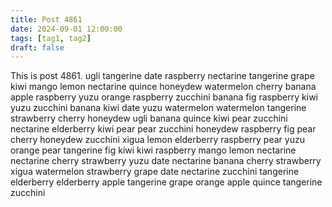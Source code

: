 ```yaml
---
title: Post 4861
date: 2024-09-01 12:00:00
tags: [tag1, tag2]
draft: false
---
```

This is post 4861.
ugli
tangerine
date
raspberry
nectarine
tangerine
grape
kiwi
mango
lemon
nectarine
quince
honeydew
watermelon
cherry
banana
apple
raspberry
yuzu
orange
raspberry
zucchini
banana
fig
raspberry
kiwi
yuzu
zucchini
banana
kiwi
date
yuzu
watermelon
watermelon
tangerine
strawberry
cherry
honeydew
ugli
banana
quince
kiwi
pear
zucchini
nectarine
elderberry
kiwi
pear
pear
zucchini
honeydew
raspberry
fig
pear
cherry
honeydew
zucchini
xigua
lemon
elderberry
raspberry
pear
yuzu
orange
pear
tangerine
fig
kiwi
kiwi
raspberry
mango
lemon
nectarine
nectarine
cherry
strawberry
yuzu
date
nectarine
banana
cherry
strawberry
xigua
watermelon
strawberry
grape
date
nectarine
zucchini
tangerine
elderberry
elderberry
apple
tangerine
grape
orange
apple
quince
tangerine
zucchini
